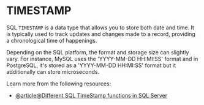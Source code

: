 # TIMESTAMP

SQL `TIMESTAMP` is a data type that allows you to store both date and time. It is typically used to track updates and changes made to a record, providing a chronological time of happenings.

Depending on the SQL platform, the format and storage size can slightly vary. For instance, MySQL uses the 'YYYY-MM-DD HH:MI:SS' format and in PostgreSQL, it's stored as a 'YYYY-MM-DD HH:MI:SS' format but it additionally can store microseconds.

Learn more from the following resources:

- [@article@Different SQL TimeStamp functions in SQL Server](https://www.sqlshack.com/different-sql-timestamp-functions-in-sql-server/)
